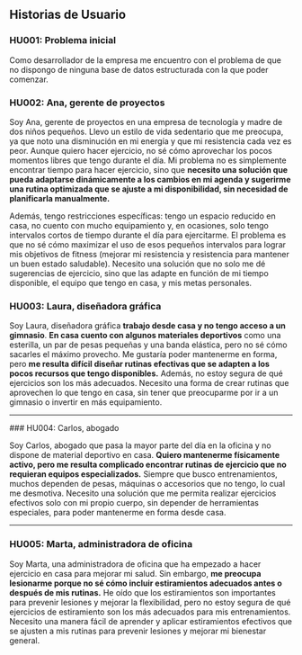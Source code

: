 ## Historias de Usuario

### HU001: Problema inicial

Como desarrollador de la empresa me encuentro con el problema de que no dispongo de ninguna base de datos estructurada con la que poder comenzar.

### HU002: Ana, gerente de proyectos

Soy Ana, gerente de proyectos en una empresa de tecnología y madre de dos niños pequeños. Llevo un estilo de vida sedentario que me preocupa, ya que noto una disminución en mi energía y que mi resistencia cada vez es peor. Aunque quiero hacer ejercicio, no sé cómo aprovechar los pocos momentos libres que tengo durante el día. Mi problema no es simplemente encontrar tiempo para hacer ejercicio, sino que **necesito una solución que pueda adaptarse dinámicamente a los cambios en mi agenda y sugerirme una rutina optimizada que se ajuste a mi disponibilidad, sin necesidad de planificarla manualmente.**

Además, tengo restricciones específicas: tengo un espacio reducido en casa, no cuento con mucho equipamiento y, en ocasiones, solo tengo intervalos cortos de tiempo durante el día para ejercitarme. El problema es que no sé cómo maximizar el uso de esos pequeños intervalos para lograr mis objetivos de fitness (mejorar mi resistencia y resistencia para mantener un buen estado saludable). Necesito una solución que no solo me dé sugerencias de ejercicio, sino que las adapte en función de mi tiempo disponible, el equipo que tengo en casa, y mis metas personales.

### HU003: Laura, diseñadora gráfica

Soy Laura, diseñadora gráfica **trabajo desde casa y no tengo acceso a un gimnasio**. **En casa cuento con algunos materiales deportivos** como una esterilla, un par de pesas pequeñas y una banda elástica, pero no sé cómo sacarles el máximo provecho. Me gustaría poder mantenerme en forma, pero **me resulta difícil diseñar rutinas efectivas que se adapten a los pocos recursos que tengo disponibles.** Además, no estoy segura de qué ejercicios son los más adecuados. Necesito una forma de crear rutinas que aprovechen lo que tengo en casa, sin tener que preocuparme por ir a un gimnasio o invertir en más equipamiento.

---

### HU004: Carlos, abogado

Soy Carlos, abogado que pasa la mayor parte del día en la oficina y no dispone de material deportivo en casa. **Quiero mantenerme físicamente activo, pero me resulta complicado encontrar rutinas de ejercicio que no requieran equipos especializados.** Siempre que busco entrenamientos, muchos dependen de pesas, máquinas o accesorios que no tengo, lo cual me desmotiva. Necesito una solución que me permita realizar ejercicios efectivos solo con mi propio cuerpo, sin depender de herramientas especiales, para poder mantenerme en forma desde casa.

---

### HU005: Marta, administradora de oficina

Soy Marta, una administradora de oficina que ha empezado a hacer ejercicio en casa para mejorar mi salud. Sin embargo, **me preocupa lesionarme porque no sé cómo incluir estiramientos adecuados antes o después de mis rutinas.** He oído que los estiramientos son importantes para prevenir lesiones y mejorar la flexibilidad, pero no estoy segura de qué ejercicios de estiramiento son los más adecuados para mis entrenamientos. Necesito una manera fácil de aprender y aplicar estiramientos efectivos que se ajusten a mis rutinas para prevenir lesiones y mejorar mi bienestar general.
